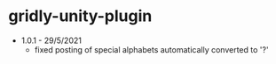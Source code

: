 # gridly-unity-plugin

- 1.0.1 - 29/5/2021
  + fixed posting of special alphabets automatically converted to '?'
